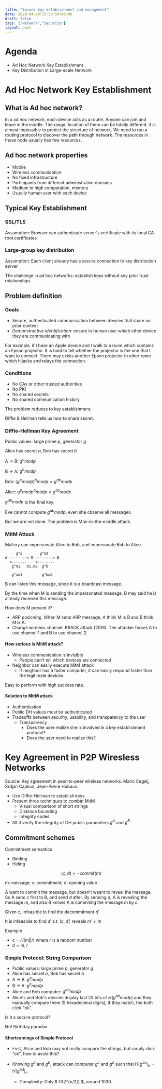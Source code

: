 ```yaml
---
title: "Secure key establishment and management"
date: 2020-04-29T15:30:59+08:00
draft: false
tags: ["Network","Security"]
layout: post
---
```


# Agenda 
- Ad Hoc Network Key Establishment
- Key Distribution in Large-scale Network

# Ad Hoc Network Key Establishment

## What is Ad hoc network?

In a ad hoc network, each device acts as a router.
Anyone can join and leave in the middle. The range, location of them can be totally different.
It is almost impossible to predict the structure of network. 
We need to run a routing protocol to discover the path through network. 
The resources in those node usually has few resources.

## Ad hoc network properties

- Mobile 
- Wireless communication
- No fixed infrastructure
- Participants from different administrative domains
- Medium to high computation, memory
- Usually human user with each device 

## Typical Key Establishment

### SSL/TLS

Assumption: Browser can authenticate server's certificate with its local CA root certificates

### Large-group key distribution

Assumption: Each client already has a secure connection to key distribution server

The challenge in ad hoc networks: establish keys without any prior trust relationships

## Problem definition

### Goals

- Secure, authenticated communication between devices that share no prior context
- *Demonstractive identification*: ensure to human user which other device they are communicating with

For example, if I have an Apple device and I walk to a room which contains an Epson projector. It is hard to tell whether the projector is the one that I want to connect. There may exists another Epson projector in other room which hijacks and relays the connection.

### Conditions

- No CAs or other trusted authorities
- No PKI
- No shared secrets
- No shared communication history

The problem reduces to key establishment. 

Diffie & Hellman tells us how to share secret.

### Diffie-Hellman Key Agreement

Public values: large prime $p$, generator $g$

Alice has secret $a$, Bob has secret $b$

A -> B: $g^a mod p$

B -> A: $g^b mod p$

Bob: ${(g^a mod p)}^b mod p = g^{ab} mod p$

Alice: ${g^b mod p}^a mod p = g^{ab} mod p$

$g^{ab} mod p$ is the final key.

Eve cannot compute $g^{ab} mod p$, even she observe all messages.

But we are not done. The problem is Man-in-the-middle attack.

### MitM Attack

Mallory can impersonate Alice to Bob, and impersonate Bob to Alice.

```
     g^a        g^m2
A --------> M --------> B
  <-------    <--------
   g^m1   m1,m2  g^b

   g^am1         g^bm2
```

B can listen this message, since it is a boardcast message.

By the time when M is sending the impersonated message, B may said he is already received this message.

How does M prevent it?

- ARP posioning. When M send ARP message, A think M is B and B think M is A. 
- Change wireless channel. KRACK attack (2018). The attacker forces A to use channel 1 and B to use channel 2. 

#### How serious is MitM attack?

- Wireless communication is invisible
   - People can't tell which devices are connected
- Neighbor can easily execute MitM attack
   - If neighbor has a faster computer, it can easily respond faster than the legitimate devices

Easy to perform with high success rate.

#### Solution to MitM attack

- Authentication
- Public DH values must be authenticated
- Tradeoffs between security, usability, and transparency to the user
   - Transparency
      - Does the user realize she is involved in a key establishment protocol?
      - Does the user need to realize this?

# Key Agreement in P2P Wiresless Networks

Source: Key agreement in peer-to-peer wireless networks. Mario Cagalj, Srdjan Capkun, Jean-Pierre Hubaux. 

- Use Diffie-Hellman to establish keys
- Present three techniques to combat MitM
   - Visual comparison of short strings
   - Distance bounding
   - Integrity codes
- All 3 verify the integrity of DH public parameters $g^A$ and $g^B$

## Commitment schemes

Commitment semantics
- Binding
- Hiding

$$(c, d) <- commit(m)$$

m: message; c: commitment; d: opening value

A want to commit the message, but doesn't weant to reveal the message. So A send $c$ first to B, and send $d$ after. By sending $d$, A is revealing the message $m$, and also B knows A is commiting the message $m$ by $c$.

Given $c$, infeasible to find the decommitment $d'$

It is infeasible to find $d'$ s.t. $(c, d')$ reveals $m' \neq m$

Example
- $c=H(m||r)$ where $r$ is a random number
- $d = m,r$

### Simple Protocol: String Comparison

- Public values: large prime $p$, generator $g$
- Alice has secret $a$, Bob has secret $b$
- A -> B: $g^a mod p$
- B -> A: $g^b mod p$
- Alice and Bob computer: $g^{ab} mod p$
- Alice's and Bob's devices display last 20 bits of $H(g^{ab} mod p)$ and they manually compare them (5 hexadecimal digits), if they match, the both click "ok".

Is it a secure protocol?

No! Birthday paradox. 

#### Shortcomings of Simple Protocol

- First, Alice and Bob may not really compare the strings, but simply click "ok", how to avoid this?

- Knowing $g^a$ and $g^b$, attack can computer $g^c$ and $g^d$ such that $H(g^{ac})_{n} = H(g^{bd})_{n}$
   - Complexity: Only $ O(2^{n/2}) $, around 1000.

 

